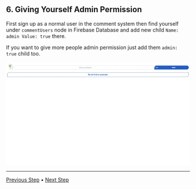 ## 6. Giving Yourself Admin Permission

First sign up as a normal user in the comment system then find yourself under `commentUsers` node in Firebase Database and add new child `Name: admin Value: true` there.

If you want to give more people admin permission just add them  `admin: true` child too.

![Admin](./img/admin-perm/admin.gif?raw=true)

---
[Previous Step](./database-rules.md) • [Next Step](./updating-name-or-comment-length.md)